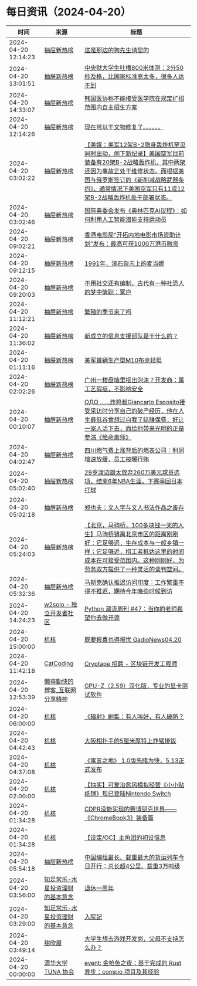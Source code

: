 ﻿# 每日资讯（2024-04-20）

|时间|来源|标题|
|---|---|---|
|2024-04-20 12:14:23|[抽屉新热榜](http://dig.chouti.com/feed.xml)|[这是那边的狗先生请您的](https://dig.chouti.com/link/42178711)|
|2024-04-20 13:01:51|[抽屉新热榜](http://dig.chouti.com/feed.xml)|[中央财大学生吐槽800米体测：3分50秒及格，比国家标准高太多，很多人达不到](https://dig.chouti.com/link/42178798)|
|2024-04-20 14:33:07|[抽屉新热榜](http://dig.chouti.com/feed.xml)|[韩国医协称不能接受医学院在规定扩招范围内自主招生方案](https://dig.chouti.com/link/42179661)|
|2024-04-20 12:14:26|[抽屉新热榜](http://dig.chouti.com/feed.xml)|[现在可以干文物修复了。。。。。。](https://dig.chouti.com/link/42178720)|
|2024-04-20 03:02:22|[抽屉新热榜](http://dig.chouti.com/feed.xml)|[【美媒：美军12架B-2隐身轰炸机罕见同时出动，创下新纪录】美国空军目前装备有20架B-2战略轰炸机，其中两架还因为事故正处于维修状态。而根据美国与俄罗斯签订的《新削减战略武器条约》，通常情况下美国空军只有11或12架B-2战略轰炸机处于部署状态。](https://dig.chouti.com/link/42174658)|
|2024-04-20 03:02:46|[抽屉新热榜](http://dig.chouti.com/feed.xml)|[国际奥委会发布《奥林匹克AI议程》：如何利用人工智能潜能支持运动员](https://dig.chouti.com/link/42174732)|
|2024-04-20 09:02:21|[抽屉新热榜](http://dig.chouti.com/feed.xml)|[香港电影局“开拓内地电影市场资助计划”发布：最高可获1000万港币融资](https://dig.chouti.com/link/42177245)|
|2024-04-20 09:12:15|[抽屉新热榜](http://dig.chouti.com/feed.xml)|[1991年，滚石杂志上的麦当娜](https://dig.chouti.com/link/42177510)|
|2024-04-20 09:20:03|[抽屉新热榜](http://dig.chouti.com/feed.xml)|[不用社交还有编制，古代有一种社恐人的梦中情职：冢户](https://dig.chouti.com/link/42177525)|
|2024-04-20 11:12:21|[抽屉新热榜](http://dig.chouti.com/feed.xml)|[繁殖的季节来了吗](https://dig.chouti.com/link/42178383)|
|2024-04-20 11:36:02|[抽屉新热榜](http://dig.chouti.com/feed.xml)|[新成立的信息支援部队是干什么的？](https://dig.chouti.com/link/42178430)|
|2024-04-20 01:11:16|[抽屉新热榜](http://dig.chouti.com/feed.xml)|[美军首辆生产型M10布克轻坦](https://dig.chouti.com/link/42174028)|
|2024-04-20 02:02:26|[抽屉新热榜](http://dig.chouti.com/feed.xml)|[广州一楼盘墙里抠出泡沫？开发商：属工艺瑕疵，不影响安全](https://dig.chouti.com/link/42174204)|
|2024-04-20 00:10:07|[抽屉新热榜](http://dig.chouti.com/feed.xml)|[ ΩДΩ ……炸鸡叔Giancarlo Esposito接受采访时分享自己的破产经历，他在人生最低谷曾想过自我了结赚保费，好让一家人活下去，而给他带来光明的正是参演《绝命毒师》](https://dig.chouti.com/link/42173647)|
|2024-04-20 04:02:47|[抽屉新热榜](http://dig.chouti.com/feed.xml)|[四川燃气费上涨背后的燃表公司：利润增速放缓，员工被曝行贿](https://dig.chouti.com/link/42175193)|
|2024-04-20 05:02:40|[抽屉新热榜](http://dig.chouti.com/feed.xml)|[29岁渡边雄太放弃260万美元球员选项，结束6年NBA生涯，下赛季回日本打球](https://dig.chouti.com/link/42175619)|
|2024-04-20 05:02:18|[抽屉新热榜](http://dig.chouti.com/feed.xml)|[郑也夫：文人字与文人书法作品之废存](https://dig.chouti.com/link/42175523)|
|2024-04-20 05:24:03|[抽屉新热榜](http://dig.chouti.com/feed.xml)|[【北京，马驹桥，100多块钱一天的人生】马驹桥镇离北京市区的距离刚刚好：它足够远，生存成本与一般乡镇一样；它足够近，招工者抵达这里的时间成本在可接受范围内。这种刚刚好，为劳务双方提供了一种灵活的谈判空间。](https://dig.chouti.com/link/42175842)|
|2024-04-20 05:32:36|[抽屉新热榜](http://dig.chouti.com/feed.xml)|[马斯克确认推迟访问印度：工作繁重不得不推迟，期待今年晚些时候到访](https://dig.chouti.com/link/42175850)|
|2024-04-20 14:24:23|[w2solo - 独立开发者社区](https://w2solo.com/topics/feed)|[Python 潮流周刊 #47：当你的老师希望你去做开源](https://w2solo.com/topics/4572)|
|2024-04-20 15:00:00|[机核](https://www.gcores.com/rss)|[既要报喜也得报忧 GadioNews04.20](https://www.gcores.com/radios/180244)|
|2024-04-20 11:42:18|[CatCoding](https://catcoding.me/atom.xml)|[Cryptape 招聘 - 区块链开发工程师](http://catcoding.me/p/ckb-vm-hc/)|
|2024-04-20 12:53:39|[懒得勤快的博客_互联网分享精神](https://masuit.com/rss)|[GPU-Z（2.59）汉化版，专业的显卡测试软件](https://masuit.com/1244)|
|2024-04-20 06:00:00|[机核](https://www.gcores.com/rss)|[《辐射》剧集：有人叫好，有人破防？](https://www.gcores.com/articles/180577)|
|2024-04-20 04:42:43|[机核](https://www.gcores.com/rss)|[大阪相扑手的5厘米厚特上炸猪排饭](https://www.gcores.com/videos/180607)|
|2024-04-20 04:37:08|[机核](https://www.gcores.com/rss)|[《寓言之地》 1.0版先睹为快，5.13正式发布](https://www.gcores.com/articles/180608)|
|2024-04-20 02:00:00|[机核](https://www.gcores.com/rss)|[【抽奖】可爱治愈风模拟经营《小小贴纸铺》现已登陆Nintendo Switch](https://www.gcores.com/articles/180589)|
|2024-04-20 01:34:28|[机核](https://www.gcores.com/rss)|[CDPR没能实现的赛博朋克世界——《ChromeBook3》装备篇](https://www.gcores.com/articles/180603)|
|2024-04-20 01:34:28|[机核](https://www.gcores.com/rss)|[【设定/OC】主角团的初设信息](https://www.gcores.com/articles/180599)|
|2024-04-20 05:54:18|[抽屉新热榜](http://dig.chouti.com/feed.xml)|[中国编组最长、载重最大的货运列车今日开行：总长超4公里、载重3万吨级](https://dig.chouti.com/link/42175865)|
|2024-04-20 03:56:00|[知足常乐-水星投资理财的基本意念](http://mercurychong.blogspot.com/feeds/posts/default)|[退休一周年](http://mercurychong.blogspot.com/2024/04/blog-post_64.html)|
|2024-04-20 03:29:00|[知足常乐-水星投资理财的基本意念](http://mercurychong.blogspot.com/feeds/posts/default)|[入院記](http://mercurychong.blogspot.com/2024/04/blog-post_19.html)|
|2024-04-20 03:49:14|[甜欣屋](https://tcxx.info/feed)|[大学生想去游戏开发岗，父母不支持怎么办？](https://tcxx.info/notion/1014.html)|
|2024-04-20 00:00:00|[清华大学 TUNA 协会](https://tuna.moe/feed.xml)|[event: 金枪鱼之夜：基于完成的 Rust 异步：compio 项目及其经验](https://tuna.moe/event/2024/compio/)|
